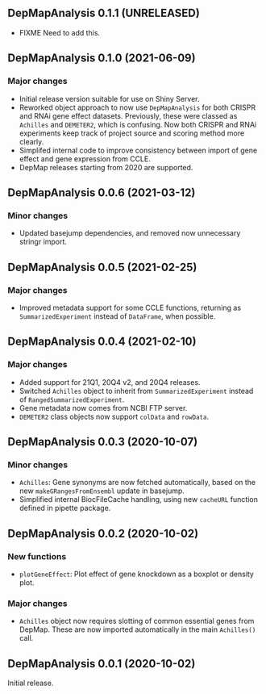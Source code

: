 ## DepMapAnalysis 0.1.1 (UNRELEASED)

- FIXME Need to add this.

## DepMapAnalysis 0.1.0 (2021-06-09)

### Major changes

- Initial release version suitable for use on Shiny Server.
- Reworked object approach to now use `DepMapAnalysis` for both CRISPR and RNAi
  gene effect datasets. Previously, these were classed as `Achilles` and
  `DEMETER2`, which is confusing. Now both CRISPR and RNAi experiments keep
  track of project source and scoring method more clearly.
- Simplifed internal code to improve consistency between import of gene effect
  and gene expression from CCLE.
- DepMap releases starting from 2020 are supported.

## DepMapAnalysis 0.0.6 (2021-03-12)

### Minor changes

- Updated basejump dependencies, and removed now unnecessary stringr import.

## DepMapAnalysis 0.0.5 (2021-02-25)

### Major changes

- Improved metadata support for some CCLE functions, returning as
  `SummarizedExperiment` instead of `DataFrame`, when possible.

## DepMapAnalysis 0.0.4 (2021-02-10)

### Major changes

- Added support for 21Q1, 20Q4 v2, and 20Q4 releases.
- Switched `Achilles` object to inherit from `SummarizedExperiment` instead of
  `RangedSummarizedExperiment`.
- Gene metadata now comes from NCBI FTP server.
- `DEMETER2` class objects now support `colData` and `rowData`.

## DepMapAnalysis 0.0.3 (2020-10-07)

### Minor changes

- `Achilles`: Gene synonyms are now fetched automatically, based on the new
  `makeGRangesFromEnsembl` update in basejump.
- Simplified internal BiocFileCache handling, using new `cacheURL` function
  defined in pipette package.

## DepMapAnalysis 0.0.2 (2020-10-02)

### New functions

- `plotGeneEffect`: Plot effect of gene knockdown as a boxplot or density plot.

### Major changes

- `Achilles` object now requires slotting of common essential genes from DepMap.
  These are now imported automatically in the main `Achilles()` call.

## DepMapAnalysis 0.0.1 (2020-10-02)

Initial release.
